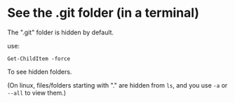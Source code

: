 # See the .git folder (in a terminal)

The ".git" folder is hidden by default.

use:
    
    Get-ChildItem -force

To see hidden folders.

(On linux, files/folders starting with "." are hidden from `ls`, and you use `-a` or `--all` to view them.)

